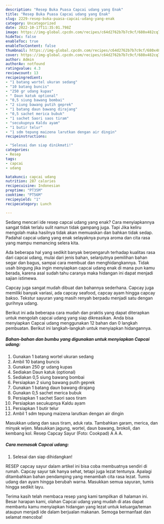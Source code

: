 ```yaml
---
description: "Resep Buka Puasa Capcai udang yang Enak"
title: "Resep Buka Puasa Capcai udang yang Enak"
slug: 2229-resep-buka-puasa-capcai-udang-yang-enak
category: Uncategorized
date: 2022-10-17T11:35:01.798Z
image: https://img-global.cpcdn.com/recipes/c64d2762b7b7c9cf/680x482cq70/capcai-udang-foto-resep-utama.jpg
hideToc: false
enableToc: true
enableTocContent: false
thumbnail: https://img-global.cpcdn.com/recipes/c64d2762b7b7c9cf/680x482cq70/capcai-udang-foto-resep-utama.jpg
cover: https://img-global.cpcdn.com/recipes/c64d2762b7b7c9cf/680x482cq70/capcai-udang-foto-resep-utama.jpg
author: Admin
authorAv: notfound
ratingvalue: 4.3
reviewcount: 13
recipeingredient:
- "1 batang wortel ukuran sedang"
- "10 batang buncis"
- "250 gr udang kupas"
- " Daun katuk optional"
- "0,5 siung bawang bombai"
- "2 siung bawang putih geprek"
- "1 batang daun bawang dirajang"
- "0,5 sachet merica bubuk"
- "1 sachet Saori saos tiram"
- "secukupnya Kaldu ayam"
- "1 butir telur"
- "1 sdm tepung maizena larutkan dengan air dingin"
recipeinstructions:

- "Selesai dan siap dinikmati!"
categories:
- Resep
tags:
- capcai
- udang

katakunci: capcai udang 
nutrition: 287 calories
recipecuisine: Indonesian
preptime: "PT35M"
cooktime: "PT56M"
recipeyield: "1"
recipecategory: Lunch

---
```



Sedang mencari ide resep capcai udang yang enak? Cara menyiapkannya sangat tidak terlalu sulit namun tidak gampang juga. Tapi Jika keliru mengolah maka hasilnya tidak akan memuaskan dan bahkan tidak sedap. Padahal capcai udang yang enak selayaknya punya aroma dan cita rasa yang mampu memancing selera kita.


Ada beberapa hal yang sedikit banyak berpengaruh terhadap kualitas rasa dari capcai udang, mulai dari jenis bahan, selanjutnya pemilihan bahan segar dan bagus, sampai cara membuat dan menghidangkannya. Tidak usah bingung jika ingin menyiapkan capcai udang enak di mana pun kamu berada, karena asal sudah tahu caranya maka hidangan ini dapat menjadi sajian istimewa.

Capcay juga sangat mudah dibuat dan bahannya sederhana. Capcay juga memiliki banyak variasi, ada capcay seafood, capcay ayam hingga capcay bakso. Tekstur sayuran yang masih renyah berpadu menjadi satu dengan gurihnya udang.


Berikut ini ada beberapa cara mudah dan praktis yang dapat diterapkan untuk mengolah capcai udang yang siap dikreasikan. Anda bisa menyiapkan Capcai udang menggunakan 12 bahan dan 0 langkah pembuatan. Berikut ini langkah-langkah untuk menyiapkan hidangannya.

<!--inarticleads1-->

##### Bahan-bahan dan bumbu yang digunakan untuk menyiapkan Capcai udang:

1. Gunakan 1 batang wortel ukuran sedang
1. Ambil 10 batang buncis
1. Gunakan 250 gr udang kupas
1. Sediakan  Daun katuk (optional)
1. Sediakan 0,5 siung bawang bombai
1. Persiapkan 2 siung bawang putih geprek
1. Gunakan 1 batang daun bawang dirajang
1. Gunakan 0,5 sachet merica bubuk
1. Persiapkan 1 sachet Saori saos tiram
1. Persiapkan secukupnya Kaldu ayam
1. Persiapkan 1 butir telur
1. Ambil 1 sdm tepung maizena larutkan dengan air dingin


Masukkan udang dan saus tiram, aduk rata. Tambahkan garam, merica, dan minyak wijen. Masukkan jagung, wortel, daun bawang, brokoli, dan kembang kol. Resep Capcay Sayur (Foto: Cookpad) A A A. 

<!--inarticleads2-->

##### Cara memasak Capcai udang:


1. Selesai dan siap dihidangkan!

RESEP capcay sayur dalam artikel ini bisa coba membuatnya sendiri di rumah. Capcay sayur tak hanya sehat, tetapi juga lezat tentunya. Apalagi ditambahkan bahan pendamping yang menambah cita rasa lezat. Tumis udang dan ayam hingga berubah warna. Masukkan semua sayuran, tumis hingga sedikit layu. 

Terima kasih telah membaca resep yang kami tampilkan di halaman ini. Besar harapan kami, olahan Capcai udang yang mudah di atas dapat membantu kamu menyiapkan hidangan yang lezat untuk keluarga/teman ataupun menjadi ide dalam berjualan makanan. Semoga bermanfaat dan selamat mencoba!
